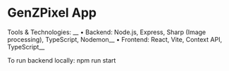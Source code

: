 # GenZPixel App

Tools & Technologies: __
•	Backend: Node.js, Express, Sharp (Image processing), TypeScript, Nodemon__
•	Frontend: React, Vite, Context API, TypeScript__

To run backend locally:
npm run start

